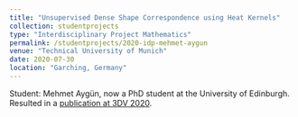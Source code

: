 ```yaml
---
title: "Unsupervised Dense Shape Correspondence using Heat Kernels"
collection: studentprojects
type: "Interdisciplinary Project Mathematics"
permalink: /studentprojects/2020-idp-mehmet-aygun
venue: "Technical University of Munich"
date: 2020-07-30
location: "Garching, Germany"
---
```


Student: Mehmet Aygün, now a PhD student at the University of Edinburgh. Resulted in a [publication at 3DV 2020](https://zorah.github.io/publication/2020-3dv-unsupervised-dense-shape-correspondence-using-heat-kernels).
